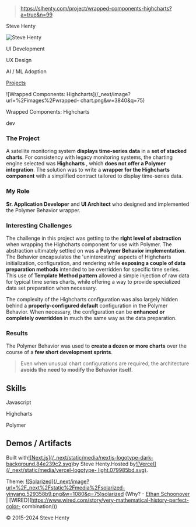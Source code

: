 > https://slhenty.com/project/wrapped-components-highcharts?a=true&n=99



Steve Henty

![Steve
Henty](/_next/image?url=%2F_next%2Fstatic%2Fmedia%2FProfile_close_square.f71e0d71.jpg&w=3840&q=75)

UI Development

UX Design

AI / ML Adoption

[Projects](/?a=true&n=99#projects)

![Wrapped Components: Highcharts](/_next/image?url=%2Fimages%2Fwrapped-
chart.png&w=3840&q=75)

Wrapped Components: Highcharts

dev

### The Project

A satellite monitoring system **displays time-series data** in a **set of
stacked charts**. For consistency with legacy monitoring systems, the charting
engine selected was **Highcharts** , which **does not offer a Polymer
integration**. The solution was to write a **wrapper for the Highcharts
component** with a simplified contract tailored to display time-series data.

### My Role

**Sr. Application Developer** and **UI Architect** who designed and
implemented the Polymer Behavior wrapper.

### Interesting Challenges

The challenge in this project was getting to the **right level of
abstraction** when wrapping the Highcharts component for use with Polymer. The
abstraction ultimately settled on was a **Polymer Behavior implementation**.
The Behavior encapsulates the 'uninteresting' aspects of Highcharts
initialization, configuration, and rendering while **exposing a couple of data
preparation methods** intended to be overridden for specific time series. This
use of **Template Method pattern** allowed a simple injection of raw data for
typical time series charts, while offering a way to provide specialized data
set preparation when necessary.

The complexity of the Highcharts configuration was also largely hidden behind
a **properly-configured default** configuration in the Polymer Behavior. When
necessary, the configuration can be **enhanced or completely overridden** in
much the same way as the data preparation.

### Results

The Polymer Behavior was used to **create a dozen or more charts** over the
course of a **few short development sprints**.

> Even when unusual chart configurations are required, the architecture
> **avoids the need to modify the Behavior itself**.

## Skills

Javascript

Highcharts

Polymer

## Demos / Artifacts

Built with[![Next.js](/_next/static/media/nextjs-logotype-dark-
background.84e239c2.svg)](https://nextjs.org/)by Steve Henty.Hosted
by[![Vercel](/_next/static/media/vercel-logotype-
light.079985bd.svg)](https://vercel.com).

Theme: [![Solarized](/_next/image?url=%2F_next%2Fstatic%2Fmedia%2Fsolarized-
yinyang.529358b9.png&w=1080&q=75)solarized](https://en.wikipedia.org/wiki/Solarized)
(Why? - [Ethan Schoonover](https://ethanschoonover.com/solarized/) |
[WIRED](https://www.wired.com/story/very-mathematical-history-perfect-color-
combination/))

© 2015-2024 Steve Henty

